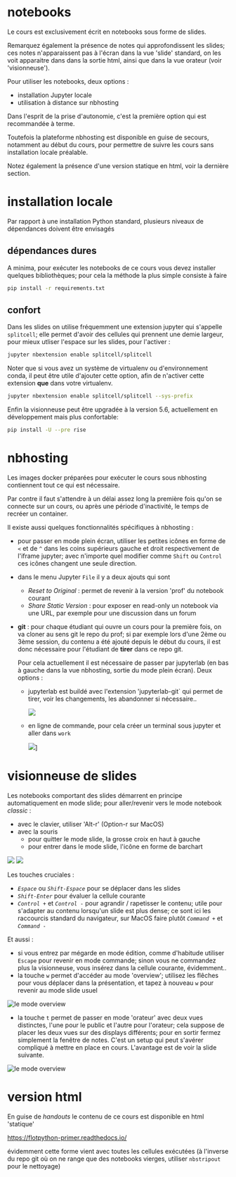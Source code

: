 # notebooks

Le cours est exclusivement écrit en notebooks sous forme de slides. 

Remarquez également la présence de notes qui approfondissent les slides; ces notes n'apparaissent pas à l'écran dans la vue 'slide' standard, on les voit apparaitre dans dans la sortie html, ainsi que dans la vue orateur (voir 'visionneuse').

Pour utiliser les notebooks, deux options :

* installation Jupyter locale
* utilisation à distance sur nbhosting

Dans l'esprit de la prise d'autonomie, c'est la première option qui est recommandée à terme.

Toutefois la plateforme nbhosting est disponible en guise de secours, notamment au début du cours, pour permettre de suivre les cours sans installation locale préalable.

Notez également la présence d'une version statique en html, voir la dernière section. 

# installation locale

Par rapport à une installation Python standard, plusieurs niveaux de dépendances doivent être envisagés

## dépendances dures

A minima, pour exécuter les notebooks de ce cours vous devez installer quelques bibliothèques; pour cela la méthode la plus simple consiste à faire 

```bash
pip install -r requirements.txt
```

## confort

Dans les slides on utilise fréquemment une extension jupyter qui s'appelle `splitcell`; elle permet d'avoir des cellules qui prennent une demie largeur, pour mieux utliser l'espace sur les slides, pour l'activer :

```bash
jupyter nbextension enable splitcell/splitcell
```

Noter que si vous avez un système de virtualenv ou d'environnement conda, il peut être utile d'ajouter cette option, afin de n'activer cette extension **que** dans votre virtualenv.

```bash
jupyter nbextension enable splitcell/splitcell --sys-prefix
```

Enfin la visionneuse peut être upgradée à la version 5.6, actuellement en  développement mais plus confortable:

```bash
pip install -U --pre rise
```

# nbhosting

Les images docker préparées pour exécuter le cours sous nbhosting contiennent tout ce qui est nécessaire.

Par contre il faut s'attendre à un délai assez long la première fois qu'on se connecte sur un cours, ou après une période d'inactivité, le temps de recréer un container.

Il existe aussi quelques fonctionnalités spécifiques à nbhosting :

* pour passer en mode plein écran, utiliser les petites icônes en forme de `<` et de `^` dans les coins supérieurs gauche et droit respectivement de l'iframe jupyter; avec n'importe quel modifier comme `Shift` ou `Control` ces icônes changent une seule direction. 

* dans le menu Jupyter `File` il y a deux ajouts qui sont
  * *Reset to Original* : permet de revenir à la version 'prof' du notebook courant
  * *Share Static Version* : pour exposer en read-only un notebook via une URL, par exemple pour une discussion dans un forum

* **git** : pour chaque étudiant qui ouvre un cours pour la première fois, on va cloner au sens git le repo du prof; si par exemple lors d'une 2ème ou 3ème session, du contenu a été ajouté depuis le début du cours, il est donc nécessaire pour l'étudiant de **tirer** dans ce repo git.

  Pour cela actuellement il est nécessaire de passer par jupyterlab (en bas à gauche dans la vue nbhosting, sortie du mode plein écran). Deux options :

  * jupyterlab est buildé avec l'extension 'jupyterlab-git` qui permet de tirer, voir les changements, les abandonner si nécessaire..
  
    ![](nbhosting-git-pull.png)

  * en ligne de commande, pour cela créer un terminal sous jupyter et aller dans `work`

    ![](git-terminal.png)]

  
# visionneuse de slides

Les notebooks comportant des slides démarrent en principe automatiquement en mode slide; pour aller/revenir vers le mode notebook *classic* :

* avec le clavier, utiliser 'Alt-r'  (Option-r sur MacOS)
* avec la souris
  * pour quitter le mode slide, la grosse croix en haut à gauche
  * pour entrer dans le mode slide, l'icône en forme de barchart 

![](slide-to-classic.png)
![](classic-to-slide.png)

Les touches cruciales :

* *`Espace`* ou *`Shift-Espace`* pour se déplacer dans les slides
* *`Shift-Enter`* pour évaluer la cellule courante
* *`Control +`* et *`Control -`* pour agrandir / rapetisser le contenu; utile pour s'adapter au contenu lorsqu'un slide est plus dense; ce sont ici les raccourcis standard du navigateur, sur MacOS faire plutôt *`Command +`* et *`Command -`*

Et aussi :

* si vous entrez par mégarde en mode édition, comme d'habitude utiliser `Escape` pour revenir en mode commande; sinon vous ne commandez plus la visionneuse, vous insérez dans la cellule courante, évidemment..
* la touche `w` permet d'accéder au mode 'overview'; utilisez les flêches pour vous déplacer dans la présentation, et tapez à nouveau `w` pour revenir au mode slide usuel

![le mode overview](slides-overview.png)

* la touche `t` permet de passer en mode 'orateur' avec deux vues distinctes, l'une pour le public et l'autre pour l'orateur; cela suppose de placer les deux vues sur des displays différents; pour en sortir fermez simplement la fenêtre de notes. C'est un setup qui peut s'avérer compliqué à mettre en place en cours. L'avantage est de voir la slide suivante.

![le mode overview](slides-notes.png)

# version html

En guise de *handouts* le contenu de ce cours est disponible en html 'statique'

https://flotpython-primer.readthedocs.io/

 évidemment cette forme vient avec toutes les cellules exécutées (à l'inverse du repo git où on ne range que des notebooks vierges, utiliser `nbstripout` pour le nettoyage)
